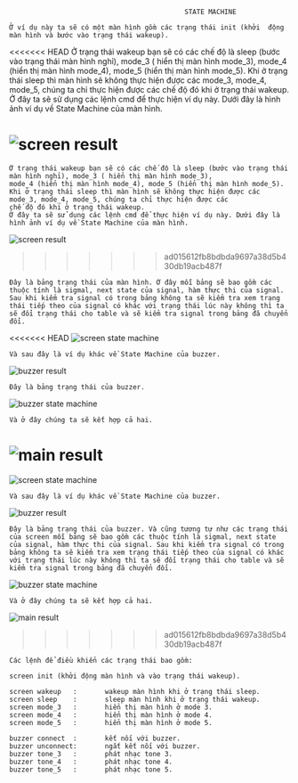                                                STATE MACHINE
    
    Ở ví dụ này ta sẽ có một màn hình gồm các trạng thái init (khởi  động màn hình và bước vào trạng thái wakeup). 
<<<<<<< HEAD
    Ở trạng thái wakeup bạn sẽ có các chế độ là sleep (bước vào trạng thái màn hình nghỉ), mode_3 ( hiển thị màn hình mode_3), mode_4 (hiển thị màn hình mode_4), mode_5 (hiển thị màn hình mode_5). Khi ở trạng thái sleep thì màn hình sẽ không thực hiện được các mode_3, mode_4, mode_5, chúng ta chỉ thực hiện được các chế độ đó khi ở trạng thái wakeup. Ở đây ta sẽ sử dụng các lệnh cmd để thực hiện ví dụ này. Dưới đây là hình ảnh ví dụ về State Machine của màn hình.

![screen result](doc\screen_result.png)
=======
    Ở trạng thái wakeup bạn sẽ có các chế độ là sleep (bước vào trạng thái màn hình nghỉ), mode_3 ( hiển thị màn hình mode_3),
    mode_4 (hiển thị màn hình mode_4), mode_5 (hiển thị màn hình mode_5). 
    Khi ở trạng thái sleep thì màn hình sẽ không thực hiện được các mode_3, mode_4, mode_5, chúng ta chỉ thực hiện được các 
    chế độ đó khi ở trạng thái wakeup.
    Ở đây ta sẽ sử dụng các lệnh cmd để thực hiện ví dụ này. Dưới đây là hình ảnh ví dụ về State Machine của màn hình.

  ![screen result](https://github.com/VietY2000/STATE_MACHINE/blob/master/image_5.png)
>>>>>>> ad015612fb8bdbda9697a38d5b430db19acb487f
    
    Đây là bảng trạng thái của màn hình. Ở đây mỗi bảng sẽ bao gồm các thuộc tính là sigmal, next state của signal, hàm thực thi của signal. Sau khi kiểm tra signal có trong bảng không ta sẽ kiểm tra xem trạng thái tiếp theo của signal có khác với trạng thái lúc này không thì ta sẽ đổi trạng thái cho table và sẽ kiểm tra signal trong bảng đã chuyển đổi.

<<<<<<< HEAD
![screen state machine](doc\tsm_screen.png)

    Và sau đây là ví dụ khác về State Machine của buzzer. 

![buzzer result](doc\buzzer_result.png)

    Đây là bảng trạng thái của buzzer.

![buzzer state machine](doc\tsm_buzzer.png)
    
    Và ở đây chúng ta sẽ kết hợp cả hai.

![main result](doc\main_result.png)
=======
  ![screen state machine](https://github.com/VietY2000/STATE_MACHINE/blob/master/image_3.png)

    Và sau đây là ví dụ khác về State Machine của buzzer. 
    
  ![buzzer result](https://github.com/VietY2000/STATE_MACHINE/blob/master/image_1.png)

    Đây là bảng trạng thái của buzzer. Và cũng tương tự như các trạng thái của screen mỗi bảng sẽ bao gồm các thuộc tính là sigmal, next state của signal, hàm thực thi của signal. Sau khi kiểm tra signal có trong bảng không ta sẽ kiểm tra xem trạng thái tiếp theo của signal có khác với trạng thái lúc này không thì ta sẽ đổi trạng thái cho table và sẽ kiểm tra signal trong bảng đã chuyển đổi.

  ![buzzer state machine](https://github.com/VietY2000/STATE_MACHINE/blob/master/image_4.png)
    
    Và ở đây chúng ta sẽ kết hợp cả hai.
  ![main result](https://github.com/VietY2000/STATE_MACHINE/blob/master/image_2.png)
>>>>>>> ad015612fb8bdbda9697a38d5b430db19acb487f


    Các lệnh để điều khiển các trạng thái bao gồm:

    screen init (khởi động màn hình và vào trạng thái wakeup).
    
    screen wakeup   :       wakeup màn hình khi ở trạng thái sleep.
    screen sleep    :       sleep màn hình khi ở trạng thái wakeup.
    screen mode_3   :       hiển thị màn hình ở mode 3.
    screen mode_4   :       hiển thị màn hình ở mode 4.
    screen mode_5   :       hiển thị màn hình ở mode 5.

    buzzer connect  :       kết nối với buzzer.
    buzzer unconnect:       ngắt kết nối với buzzer.
    buzzer tone_3   :       phát nhạc tone 3.
    buzzer tone_4   :       phát nhạc tone 4.
    buzzer tone_5   :       phát nhạc tone 5.
